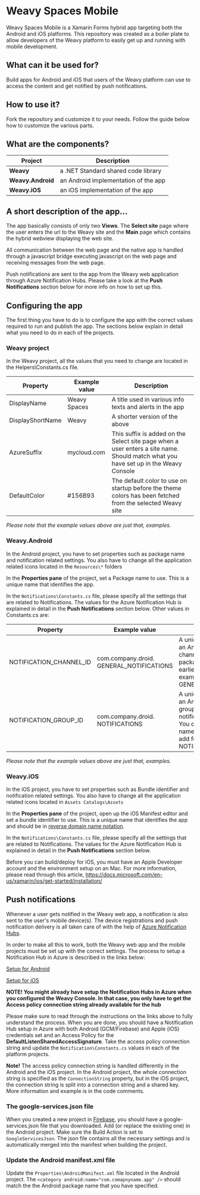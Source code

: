 # Weavy Spaces Mobile
Weavy Spaces Mobile is a Xamarin Forms hybrid app targeting both the Android and iOS platforms. This repository was created as a boiler plate to allow developers of the Weavy platform to easily get up and running with mobile development.

## What can it be used for?
Build apps for Android and iOS that users of the Weavy platform can use to access the content and get notified by push notifications.

## How to use it?
Fork the repository and customize it to your needs. Follow the guide below how to customize the various parts. 

## What are the components?

| Project | Description |
|---------|-------------|
|**Weavy**|a .NET Standard shared code library|
|**Weavy.Android**|an Android implementation of the app|
|**Weavy.iOS**|an iOS implementation of the app |


## A short description of the app...
The app basically consists of only two **Views**. The **Select site** page  where the user enters the url to the Weavy site and the **Main** page which contains the hybrid webview displaying the web site.

All communication between the web page and the native app is handled through a javascript bridge executing javascript on the web page and receiving messages from the web page.

Push notifications are sent to the app from the Weavy web application through  Azure Notification Hubs. Please take a look at the **Push Notifications** section below for more info on how to set up this.


## Configuring the app

The first thing you have to do is to configure the app with the correct values required to run and publish the app. The sections below explain in detail what you need to do in each of the projects.

### Weavy project
In the Weavy project, all the values that you need to change are located in the Helpers\Constants.cs file.

| Property   |      Example value      |  Description |
|----------|-------------|------|
| DisplayName |  Weavy Spaces | A title used in various info texts and alerts in the app |
|DisplayShortName |    Weavy   |   A shorter version of the above |
| AzureSuffix | mycloud.com |    This suffix is added on the Select site page when a user enters a site name. Should match what you have set up in the Weavy Console |
| DefaultColor | #156B93 |    The default color to use on startup before the theme colors has been fetched from the selected Weavy site |

*Please note that the example values above are just that, examples.*


### Weavy.Android
In the Android project, you have to set properties such as package name and notification related settings. You also have to change all the application related icons located in the `Resources\*` folders

In the **Properties pane** of the project, set a Package name to use. This is a unique name that identifies the app.

In the `Notifications\Constants.cs` file, please specify all the settings that are related to Notifications. The values for the Azure Notification Hub is explained in detail in the **Push Notifications** section below. Other values  in Constants.cs are:

| Property   |      Example value      |  Description |
|----------|-------------|------|
| NOTIFICATION_CHANNEL_ID |  com.company.droid. GENERAL_NOTIFICATIONS | A unique value identifying an Android notification channel. You can use the package name specified earlier and add for example GENERAL_NOTIFICATIONS |
|NOTIFICATION_GROUP_ID |    com.company.droid. NOTIFICATIONS   |   A unique value identifying an Android notification group where incoming notifications are grouped. You can use the package name specified earlier and add for example NOTIFICATIONS |

*Please note that the example values above are just that, examples.*


### Weavy.iOS
In the iOS project, you have to set properties such as Bundle identifier and notification related settings. You also have to change all the application related icons located in `Assets Catalogs\Assets`

In the **Properties pane** of the project, open up the iOS Manifest editor and set a bundle identifier to use. This is a unique name that identifies the app and should be in [reverse domain name notation](https://en.wikipedia.org/wiki/Reverse_domain_name_notation).

In the `Notifications\Constants.cs` file, please specify all the settings that are related to Notifications. The values for the Azure Notification Hub is explained in detail in the **Push Notifications** section below.

Before you can build/deploy for iOS, you must have an Apple Developer account and the environment setup on an Mac. For more information, please read through this article, https://docs.microsoft.com/en-us/xamarin/ios/get-started/installation/


## Push notifications
Whenever a user gets notified in the Weavy web app, a notification is also sent to the user's mobile device(s). The device registrations and push notification delivery is all taken care of with the help of [Azure Notification Hubs](https://azure.microsoft.com/en-us/services/notification-hubs/).

In order to make all this to work, both the Weavy web app and the mobile projects must be set up with the correct settings. The process to setup a Notification Hub in Azure is described in the links below:

[Setup for Android](https://docs.microsoft.com/en-us/azure/notification-hubs/xamarin-notification-hubs-push-notifications-android-gcm)

[Setup for iOS](https://docs.microsoft.com/en-us/azure/notification-hubs/xamarin-notification-hubs-ios-push-notification-apns-get-started)

**NOTE! You might already have setup the Notification Hubs in Azure when you configured the Weavy Console. In that case, you only have to get the Access policy connection string already available for the hub**

Please make sure to read through the instructions on the links above to fully understand the process. When you are done, you should have a Notification Hub setup in Azure with both Android (GCM/Firebase) and Apple (iOS) credentials set and an Access Policy for the **DefaultListenSharedAccessSignature**. Take the access policy connection string and update the `Notification\Constants.cs` values in each of the platform projects. 

**Note!** The access policy connection string is handled differently in the Android and the iOS project. In the Android project, the whole connection string is specified as the `ConnectionString` property, but in the iOS project, the connection string is split into a connection string and a shared key. More information and example is in the code comments.

### The google-services.json file
When you created a new project in [Firebase](https://firebase.google.com), you should have a google-services.json file that you downloaded. Add (or replace the existing one) in the Android project. Make sure the Build Action is set to `GoogleServicesJson`. The json file contains all the necessary settings and is automatically merged into the manifest when building the project.

### Update the Android manifest.xml file
Update the `Properties\AndroidManifest.xml` file located in the Android project. The `<category android:name="com.comapnyname.app" />` should match the the Android package name that you have specified.
